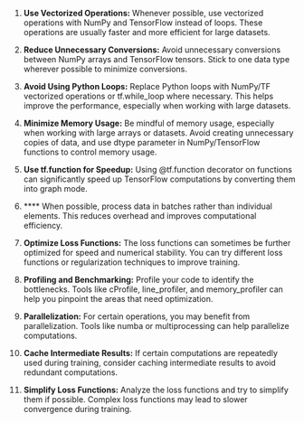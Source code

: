 1. **Use Vectorized Operations:** Whenever possible, use vectorized operations with NumPy and TensorFlow instead of loops. These operations are usually faster and more efficient for large datasets.

2. **Reduce Unnecessary Conversions:** Avoid unnecessary conversions between NumPy arrays and TensorFlow tensors. Stick to one data type wherever possible to minimize conversions.

3. **Avoid Using Python Loops:** Replace Python loops with NumPy/TF vectorized operations or tf.while_loop where necessary. This helps improve the performance, especially when working with large datasets.

4. **Minimize Memory Usage:** Be mindful of memory usage, especially when working with large arrays or datasets. Avoid creating unnecessary copies of data, and use dtype parameter in NumPy/TensorFlow functions to control memory usage.

5. **Use tf.function for Speedup:** Using @tf.function decorator on functions can significantly speed up TensorFlow computations by converting them into graph mode.

6. **** When possible, process data in batches rather than individual elements. This reduces overhead and improves computational efficiency.

7. **Optimize Loss Functions:** The loss functions can sometimes be further optimized for speed and numerical stability. You can try different loss functions or regularization techniques to improve training.

8. **Profiling and Benchmarking:** Profile your code to identify the bottlenecks. Tools like cProfile, line_profiler, and memory_profiler can help you pinpoint the areas that need optimization.

9. **Parallelization:** For certain operations, you may benefit from parallelization. Tools like numba or multiprocessing can help parallelize computations.

10. **Cache Intermediate Results:** If certain computations are repeatedly used during training, consider caching intermediate results to avoid redundant computations.

11. **Simplify Loss Functions:** Analyze the loss functions and try to simplify them if possible. Complex loss functions may lead to slower convergence during training.


